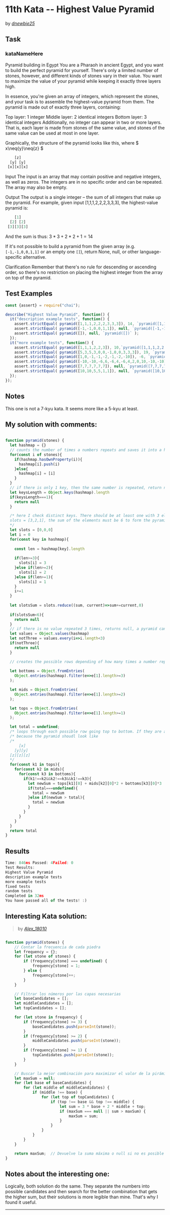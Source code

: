 # 11th Kata -- Highest Value Pyramid





by *[dnewbie25](https://www.codewars.com/users/dnewbie25)*


## Task

### kataNameHere
Pyramid building in Egypt
You are a Pharaoh in ancient Egypt, and you want to build the perfect pyramid for yourself. There's only a limited number of stones, however, and different kinds of stones vary in their value. You want to maximize the value of your pyramid while keeping it exactly three layers high.

In essence, you're given an array of integers, which represent the stones, and your task is to assemble the highest-value pyramid from them. The pyramid is made out of exactly three layers, containing:

Top layer: 1 integer
Middle layer: 2 identical integers
Bottom layer: 3 identical integers
Additionally, no integer can appear in two or more layers. That is, each layer is made from stones of the same value, and stones of the same value can be used at most in one layer.

Graphically, the structure of the pyramid looks like this, where $ x\neq{y}\neq{z} $
```js
    [z]
  [y] [y]
 [x][x][x]

```
Input
The input is an array that may contain positive and negative integers, as well as zeros. The integers are in no specific order and can be repeated. The array may also be empty.

Output
The output is a single integer – the sum of all integers that make up the pyramid. For example, given input [1,1,1,2,2,2,3,3,3], the highest-value pyramid is:
```js
    [1]
  [2] [2]
 [3][3][3]
```
And the sum is thus: $3*3+2*2+1=14$

If it's not possible to build a pyramid from the given array (e.g. `[-1,-1,0,0,1,1]` or an empty one `[]`), return None, null, or other language-specific alternative.

Clarification
Remember that there's no rule for descending or ascending order, so there's no restriction on placing the highest integer from the array on top of the pyramid.

## Test Examples

```js
const {assert} = require("chai");

describe("Highest Value Pyramid", function() {
  it("description example tests", function() {
    assert.strictEqual( pyramid([1,1,1,2,2,2,3,3,3]), 14, `pyramid([1,1,1,2,2,2,3,3,3])` );
    assert.strictEqual( pyramid([-1,-1,0,0,1,1]), null, `pyramid([-1,-1,0,0,1,1])` );
    assert.strictEqual( pyramid([]), null, `pyramid([])` );
  });
  it("more example tests", function() {
    assert.strictEqual( pyramid([1,1,1,2,2,3]), 10,`pyramid([1,1,1,2,2,3])` );
    assert.strictEqual( pyramid([5,3,5,3,0,0,-1,0,0,3,3,3]), 19, `pyramid([5,3,5,3,0,0,-1,0,0,3,3,3])` );
    assert.strictEqual( pyramid([1,0,-1,-1,-2,-1,-2,-10]), -6, `pyramid([1,0,-1,-1,-2,-1,-2,-10])` );
    assert.strictEqual( pyramid([-10,-10,-6,6,-6,4,-6,4,2,0,10,-10,-10]), 0, `pyramid([-10,-10,-6,6,-6,4,-6,4,2,0,10,-10,-10])` );
    assert.strictEqual( pyramid([7,7,7,7,7,7]), null, `pyramid([7,7,7,7,7,7])` );
    assert.strictEqual( pyramid([10,10,5,5,1,1]), null, `pyramid([10,10,5,5,1,1])` );
  });
});

```


## Notes

This one is not a 7-kyu kata. It seems more like a 5-kyu at least. 

## My solution with comments:

```js

function pyramid(stones) {
  let hashmap = {}
  // counts the number of times a numbers repeats and saves it into a hashmap
  for(const i of stones){
    if(hashmap.hasOwnProperty(i)){
      hashmap[i].push(i)
    }else{
      hashmap[i] = [i]
    }
  }
  // if there is only 1 key, then the same number is repeated, return null
  let keysLength = Object.keys(hashmap).length
  if(keysLength===1){
    return null
  }

  /* here I check distinct keys. There should be at least one with 3 elements, one with 2 and one with 1. So the slots will be
  slots = [3,2,1], the sum of the elements must be 6 to form the pyramid
  */
  let slots = [0,0,0]
  let i = 0
  for(const key in hashmap){
    
    const len = hashmap[key].length
    
    if(len>=3){
      slots[i] = 3
    }else if(len>=2){
      slots[i] = 2
    }else if(len>=1){
      slots[i] = 1
    }
    i+=1
  }
  
  let slotsSum = slots.reduce((sum, current)=>sum+=current,0)
  
  if(slotsSum<6){
    return null
  }
  // if there is no value repeated 3 times, returns null, a pyramid cannot be created without a base of 3 numbers
  let values = Object.values(hashmap)
  let notThree = values.every(i=>i.length<3)
  if(notThree){
    return null
  }

  // creates the possible rows depending of how many times a number repeats
  
  let bottoms = Object.fromEntries(
    Object.entries(hashmap).filter(e=>e[1].length>=3)
  );

  let mids = Object.fromEntries(
    Object.entries(hashmap).filter(e=>e[1].length>=2)
  );

  let tops = Object.fromEntries(
    Object.entries(hashmap).filter(e=>e[1].length>=1)
  );

  let total = undefined;
  /* loops through each possible row going top to bottom. If they are all different and the sums of the top +  mid*2 + bottom*3
  /* because the pyramid shoudl look like
  /*
      [x]
    [y][y]
  [z][z][z]
  */
  for(const k1 in tops){   
    for(const k2 in mids){
      for(const k3 in bottoms){
        if(k1!==k2&&k2!==k3&&k1!==k3){
          let newSum = tops[k1][0] + mids[k2][0]*2 + bottoms[k3][0]*3
          if(total===undefined){
            total = newSum
          }else if(newSum > total){
            total = newSum
          }
        }
      }
    }
  }
  return total
}

```


## Results

```js
Time: 846ms Passed: 4Failed: 0
Test Results:
Highest Value Pyramid
description example tests
more example tests
fixed tests
random tests
Completed in 32ms
You have passed all of the tests! :)

```

## Interesting Kata solution:
> by *[Alex_18010](https://www.codewars.com/kata/reviews/66c880eb984b7121720bc605/groups/66ce78025382f96b6629cdca)*

```js

function pyramid(stones) {
    // Contar la frecuencia de cada piedra
    let frequency = {};
    for (let stone of stones) {
        if (frequency[stone] === undefined) {
            frequency[stone] = 1;
        } else {
            frequency[stone]++;
        }
    }

    // Filtrar los números por las capas necesarias
    let baseCandidates = [];
    let middleCandidates = [];
    let topCandidates = [];

    for (let stone in frequency) {
        if (frequency[stone] >= 3) {
            baseCandidates.push(parseInt(stone));
        }
        if (frequency[stone] >= 2) {
            middleCandidates.push(parseInt(stone));
        }
        if (frequency[stone] >= 1) {
            topCandidates.push(parseInt(stone));
        }
    }

    // Buscar la mejor combinación para maximizar el valor de la pirámide
    let maxSum = null;
    for (let base of baseCandidates) {
        for (let middle of middleCandidates) {
            if (middle !== base) {
                for (let top of topCandidates) {
                    if (top !== base && top !== middle) {
                        let sum = 3 * base + 2 * middle + top;
                        if (maxSum === null || sum > maxSum) {
                            maxSum = sum;
                        }
                    }
                }
            }
        }
    }

    return maxSum;  // Devuelve la suma máxima o null si no es posible construir la pirámide
}

```

## Notes about the interesting one:

Logically, both solution do the same. They separate the numbers into possible candidates and then search for the better combination that gets the higher sum, but their solutions is more legible than mine. That's why I found it useful.

---
